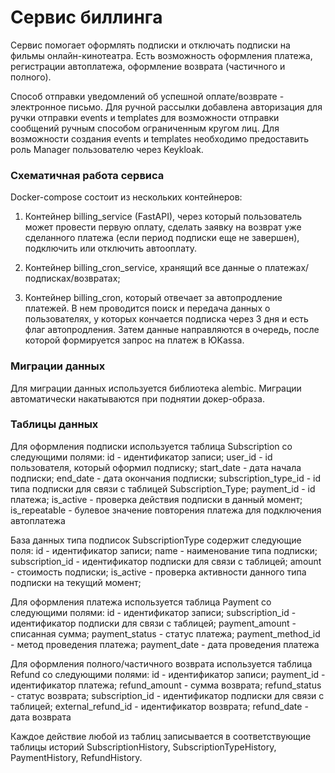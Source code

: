 # Сервис биллинга
Сервис помогает оформлять подписки и отключать подписки на фильмы онлайн-кинотеатра.
Есть возможность оформления платежа, регистрации автоплатежа, оформление возврата (частичного и полного).

Способ отправки уведомлений об успешной оплате/возврате - электронное письмо.
Для ручной рассылки добавлена авторизация для ручки отправки events и templates для возможности отправки сообщений 
ручным способом ограниченным кругом лиц. Для возможности создания events и templates необходимо предоставить роль Manager
пользователю через Keykloak.

### Схематичная работа сервиса
Docker-compose состоит из нескольких контейнеров:
1) Контейнер billing_service (FastAPI), через который пользователь может провести первую оплату, 
сделать заявку на возврат уже сделанного платежа (если период подписки еще не завершен), 
подключить или отключить автооплату.

2) Контейнер billing_cron_service, хранящий все данные о 
платежах/подписках/возвратах;

3) Контейнер billing_cron, который отвечает за автопродление платежей.
В нем проводится поиск и передача данных о пользователях, у которых
кончается подписка через 3 дня и есть флаг автопродления.
Затем данные направляются в очередь, после которой формируется запрос на платеж в ЮKassa.


### Миграции данных
Для миграции данных используется библиотека alembic. Миграции автоматически накатываются при поднятии докер-образа.

### Таблицы данных
Для оформления подписки используется таблица Subscription со следующими полями:
id - идентификатор записи;
user_id - id пользователя, который оформил подписку;
start_date - дата начала подписки;
end_date - дата окончания подписки;
subscription_type_id - id типа подписки для связи с таблицей Subscription_Type;
payment_id - id платежа;
is_active - проверка действия подписки в данный момент;
is_repeatable - булевое значение повторения платежа для подключения автоплатежа

База данных типа подписок SubscriptionType содержит следующие поля:
id - идентификатор записи;
name - наименование типа подписки;
subscription_id - идентификатор подписки для связи с таблицей;
amount - стоимость подписки;
is_active - проверка активности данного типа подписки на текущий момент;

Для оформления платежа используется таблица Payment со следующими полями:
id - идентификатор записи;
subscription_id - идентификатор подписки для связи с таблицей;
payment_amount - списанная сумма;
payment_status - статус платежа;
payment_method_id - метод проведения платежа;
payment_date - дата проведения платежа

Для оформления полного/частичного возврата используется таблица Refund со следующими полями:
id - идентификатор записи;
payment_id - идентификатор платежа;
refund_amount - сумма возврата;
refund_status - статус возврата;
subscription_id - идентификатор подписки для связи с таблицей;
external_refund_id - идентификатор возврата;
refund_date - дата возврата

Каждое действие любой из таблиц записывается в соответствующие таблицы историй
SubscriptionHistory, SubscriptionTypeHistory, PaymentHistory, RefundHistory.
